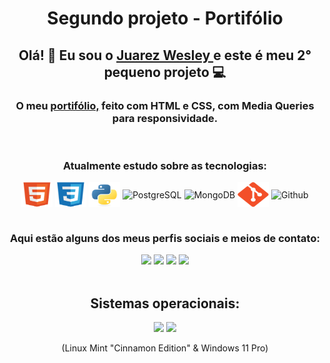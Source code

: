 <h1 align="center">Segundo projeto - Portifólio</h1>
<div>
  
  <h2 align="center">
    Olá! 🫡 Eu sou o 
    <a href="https://www.linkedin.com/in/juarez-wesley/"> Juarez Wesley </a> e este é meu 2° pequeno projeto 💻
  </div>
    <div>
    <p>
<h3 align="center">
  O meu <a href="https://juarezwesley.github.io/Portifolio/"> portifólio,</a> feito com HTML e CSS, com Media Queries para responsividade.
    </div><br>
      
  <h3 align="center">
  Atualmente estudo sobre as tecnologias:
    </h3>
</div>

<div align="center" valign="top">
  <img align="center" alt="HTML5" height="40" width="50" src="https://raw.githubusercontent.com/devicons/devicon/master/icons/html5/html5-original.svg">
  <img align="center" alt="CSS3" height="40" width="50" src="https://raw.githubusercontent.com/devicons/devicon/master/icons/css3/css3-original.svg">
   <img align="center" alt="Python" height="40" width="50" src="https://raw.githubusercontent.com/devicons/devicon/master/icons/python/python-original.svg">
  <img align="center" alt="PostgreSQL" height="40" width="50" src="https://upload.wikimedia.org/wikipedia/commons/2/29/Postgresql_elephant.svg">
  <img align="center" alt="MongoDB" height="40" width="50" src="https://www.svgrepo.com/show/331488/mongodb.svg">
  <img align="center" alt="Git" height="40" width="50" src="https://raw.githubusercontent.com/devicons/devicon/master/icons/git/git-original.svg">
  <img align="center" alt="Github" height="40" width="50" src="https://cdn.worldvectorlogo.com/logos/github-icon-2.svg">
</div><br>

  <h3 align="center">
  Aqui estão alguns dos meus perfis sociais e meios de contato:
    </h3>
 <div align="center">
  <a href="https://www.instagram.com/juarezweslley/" target="_blank"><img src="https://img.shields.io/badge/-Instagram-%23E4405F?style=for-the-badge&logo=instagram&logoColor=white" target="_blank"></a>
  <a href="https://www.linkedin.com/in/juarez-wesley/" target="_blank"><img src="https://img.shields.io/badge/-LinkedIn-%230077B5?style=for-the-badge&logo=linkedin&logoColor=white" target="_blank"></a> 
  <a href="mailto:juniormonte22@gmail.com"><img src="https://img.shields.io/badge/-Gmail-%23333?style=for-the-badge&logo=gmail&logoColor=white" target="_blank"></a>
  <a href="https://wa.me/+5511989504174"><img src="https://img.shields.io/badge/WhatsApp-25D366?style=for-the-badge&logo=whatsapp&logoColor=white" target="_blank"></a>
</div><br>

<h2 align="center">Sistemas operacionais:</h2>

<div align="center">
  <img src="https://img.shields.io/badge/Linux-FCC624?style=for-the-badge&logo=linux&logoColor=black" />
  <img src="https://img.shields.io/badge/Windows-0078D6?style=for-the-badge&logo=windows&logoColor=white" />
</div>
<p align="center">(Linux Mint "Cinnamon Edition" & Windows 11 Pro)</p>
